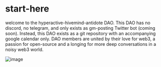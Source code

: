 # start-here
welcome to the hyperactive-hivemind-antidote DAO.
This DAO has no discord, no telegram, and only exists as gm-posting Twitter bot (coming soon).
Instead, this DAO exists as a git repository with an accompanying google calendar only. 
DAO members are united by their love for web3, a passion for open-source and a longing for more deep conversations in a noisy web3 world.

![image](https://user-images.githubusercontent.com/18559148/155393896-e428ff48-1008-451b-95ab-3a786a3f6359.png)
